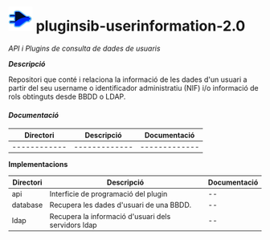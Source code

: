 # ![Logo](https://github.com/GovernIB/maven/raw/binaris/pluginsib/projectinfo_Attachments/icon.jpg) pluginsib-userinformation-2.0
*API i Plugins de consulta de dades de usuaris*

***Descripció***

Repositori que conté i relaciona la informació de les dades d'un usuari a partir del seu username o identificador administratiu (NIF) i/o informació de rols obtinguts desde BBDD o LDAP.


#### ***Documentació***
Directori | Descripció | Documentació
------------ | ------------- | -------------
------------ | ------------- | -------------

**Implementacions**

Directori | Descripció | Documentació
------------ | ------------- | -------------
api | Interficie de programació del plugin | --
database | Recupera les dades d'usuari de una BBDD. | -- 
ldap | Recupera la informació d'usuari dels servidors ldap | --



